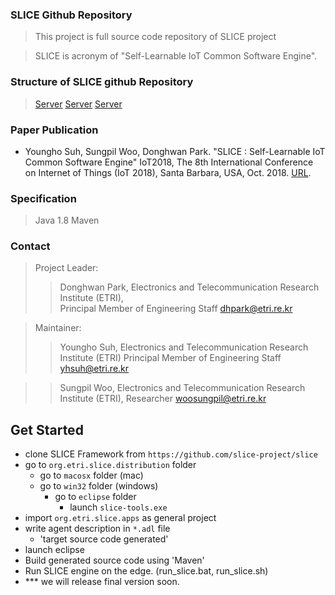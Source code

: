 ### SLICE Github Repository ###
> This project is full source code repository of SLICE project

> SLICE is acronym of "Self-Learnable IoT Common Software Engine".

### Structure of SLICE github Repository ###
> [Server](http://14.63.168.75:8080/epcis/)
> [Server](http://14.63.168.75:8080/epcis/)
> [Server](http://14.63.168.75:8080/epcis/)

### Paper Publication ###
- Youngho Suh, Sungpil Woo, Donghwan Park. "SLICE : Self-Learnable IoT Common Software Engine" IoT2018, The 8th International Conference on Internet of Things (IoT 2018), Santa Barbara, USA, Oct. 2018. 
[URL](https://dl.acm.org/citation.cfm?doid=3277593.3277603).

### Specification ###
> Java 1.8
> Maven

### Contact ###

> Project Leader:
>> Donghwan Park,  Electronics and Telecommunication Research Institute (ETRI),  
>> Principal Member of Engineering Staff
>> dhpark@etri.re.kr

> Maintainer:
>> Youngho Suh, Electronics and Telecommunication Research Institute (ETRI)
>> Principal Member of Engineering Staff 
>> yhsuh@etri.re.kr

>> Sungpil Woo, Electronics and Telecommunication Research Institute (ETRI), 
>> Researcher
>> woosungpil@etri.re.kr

<h2><a id="user-content-get-started" class="anchor" href="https://github.com/IoTKETI/oneM2MTester/wiki#get-started" aria-hidden="true" data-mce-href="https://github.com/IoTKETI/oneM2MTester/wiki#get-started"></a>Get Started</h2><ul><li>clone SLICE Framework from <code>https://github.com/slice-project/slice</code><br></li><li>go to <code>org.etri.slice.distribution</code> folder<ul><li>go to <code>macosx</code> folder (mac)&nbsp;</li><li>go to <code>win32</code> folder (windows)<ul><li>go to <code>eclipse</code> folder<br><ul><li>launch <code>slice-tools.exe</code><br data-mce-bogus="1"></li></ul></li></ul></li></ul></li><li>import <code>org.etri.slice.apps</code> as general project<br></li><li>write agent description in <code>*.adl</code> file<br data-mce-bogus="1"><ul><li>'target source code generated'</li></ul></li><li>launch eclipse</li><li>Build generated source code using 'Maven'</li><li>Run SLICE engine on the edge. (run_slice.bat, run_slice.sh)</li>
<li>*** we will release final version soon.</li>
</ul>
